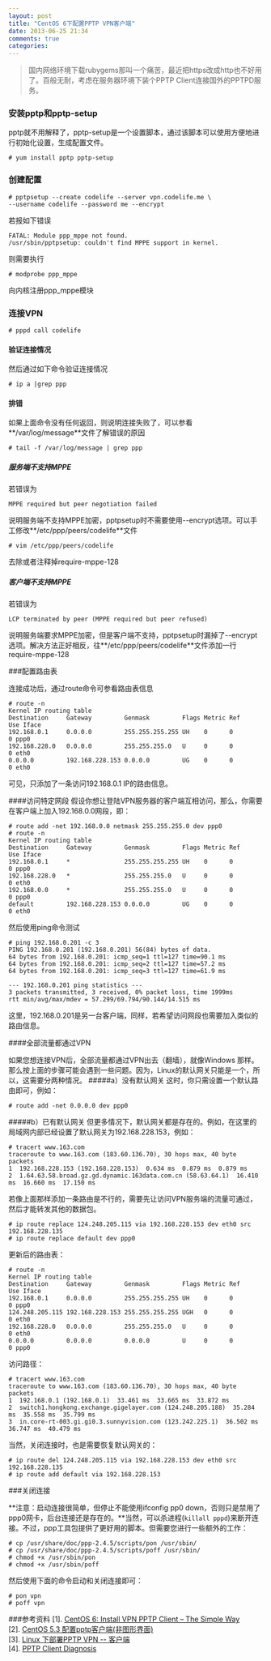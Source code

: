 ```yaml
---
layout: post
title: "CentOS 6下配置PPTP VPN客户端"
date: 2013-06-25 21:34
comments: true
categories: 
---
```

> 国内网络环境下载rubygems那叫一个痛苦，最近把https改成http也不好用了。百般无耐，考虑在服务器环境下装个PPTP Client连接国外的PPTPD服务。

### 安装pptp和pptp-setup
pptp就不用解释了，pptp-setup是一个设置脚本，通过该脚本可以使用方便地进行初始化设置，生成配置文件。

	# yum install pptp pptp-setup
	
### 创建配置

	# pptpsetup --create codelife --server vpn.codelife.me \
	--username codelife --password me --encrypt
	
<!-- more -->
	
若报如下错误

	FATAL: Module ppp_mppe not found.
	/usr/sbin/pptpsetup: couldn't find MPPE support in kernel.
	
则需要执行

	# modprobe ppp_mppe
	
向内核注册ppp_mppe模块

### 连接VPN

	# pppd call codelife
	
#### 验证连接情况
	
然后通过如下命令验证连接情况

	# ip a |grep ppp

#### 排错

如果上面命令没有任何返回，则说明连接失败了，可以参看**/var/log/message**文件了解错误的原因

	# tail -f /var/log/message | grep ppp
	
##### 服务端不支持MPPE	
	
若错误为

	MPPE required but peer negotiation failed

说明服务端不支持MPPE加密，pptpsetup时不需要使用--encrypt选项。可以手工修改**/etc/ppp/peers/codelife**文件

	# vim /etc/ppp/peers/codelife
	
去除或者注释掉require-mppe-128

##### 客户端不支持MPPE

若错误为

	LCP terminated by peer (MPPE required but peer refused)
	
说明服务端要求MPPE加密，但是客户端不支持，pptpsetup时漏掉了--encrypt选项。解决方法正好相反，往**/etc/ppp/peers/codelife**文件添加一行require-mppe-128

###配置路由表

连接成功后，通过route命令可参看路由表信息

	# route -n
	Kernel IP routing table
	Destination     Gateway         Genmask         Flags Metric Ref    Use Iface
	192.168.0.1     0.0.0.0         255.255.255.255 UH    0      0        0 ppp0
	192.168.228.0   0.0.0.0         255.255.255.0   U     0      0        0 eth0
	0.0.0.0         192.168.228.153 0.0.0.0         UG    0      0        0 eth0

可见，只添加了一条访问192.168.0.1 IP的路由信息。

####访问特定网段
假设你想让登陆VPN服务器的客户端互相访问，那么，你需要在客户端上加入192.168.0.0网段，即：
	
	# route add -net 192.168.0.0 netmask 255.255.255.0 dev ppp0
	# route -n
	Kernel IP routing table
	Destination     Gateway         Genmask         Flags Metric Ref    Use Iface
	192.168.0.1     *               255.255.255.255 UH    0      0        0 ppp0
	192.168.228.0   *               255.255.255.0   U     0      0        0 eth0
	192.168.0.0     *               255.255.255.0   U     0      0        0 ppp0
	default         192.168.228.153 0.0.0.0         UG    0      0        0 eth0

然后使用ping命令测试

	# ping 192.168.0.201 -c 3
	PING 192.168.0.201 (192.168.0.201) 56(84) bytes of data.
	64 bytes from 192.168.0.201: icmp_seq=1 ttl=127 time=90.1 ms
	64 bytes from 192.168.0.201: icmp_seq=2 ttl=127 time=57.2 ms
	64 bytes from 192.168.0.201: icmp_seq=3 ttl=127 time=61.9 ms
	
	--- 192.168.0.201 ping statistics ---
	3 packets transmitted, 3 received, 0% packet loss, time 1999ms
	rtt min/avg/max/mdev = 57.299/69.794/90.144/14.515 ms

这里，192.168.0.201是另一台客户端，同样，若希望访问网段也需要加入类似的路由信息。

####全部流量都通过VPN

如果您想连接VPN后，全部流量都通过VPN出去（翻墙），就像Windows 那样。那么按上面的步骤可能会遇到一些问题。因为，Linux的默认网关只能是一个，所以，这需要分两种情况。
#####a）没有默认网关
这时，你只需设置一个默认路由即可，例如：

	# route add -net 0.0.0.0 dev ppp0

#####b）已有默认网关
但更多情况下，默认网关都是存在的。例如，在这里的局域网内部已经设置了默认网关为192.168.228.153，例如：

	# tracert www.163.com
	traceroute to www.163.com (183.60.136.70), 30 hops max, 40 byte packets
	1  192.168.228.153 (192.168.228.153)  0.634 ms  0.879 ms  0.879 ms
	2  1.64.63.58.broad.gz.gd.dynamic.163data.com.cn (58.63.64.1)  16.410 ms  16.660 ms  17.150 ms

若像上面那样添加一条路由是不行的，需要先让访问VPN服务端的流量可通过，然后才能转发其他的数据包。

	# ip route replace 124.248.205.115 via 192.168.228.153 dev eth0 src 192.168.228.135
	# ip route replace default dev ppp0

更新后的路由表：

	# route -n
	Kernel IP routing table
	Destination     Gateway         Genmask         Flags Metric Ref    Use Iface
	192.168.0.1     0.0.0.0         255.255.255.255 UH    0      0        0 ppp0
	124.248.205.115 192.168.228.153 255.255.255.255 UGH   0      0        0 eth0
	192.168.228.0   0.0.0.0         255.255.255.0   U     0      0        0 eth0
	0.0.0.0         0.0.0.0         0.0.0.0         U     0      0        0 ppp0

访问路径：

	# tracert www.163.com
	traceroute to www.163.com (183.60.136.70), 30 hops max, 40 byte packets
	1  192.168.0.1 (192.168.0.1)  33.461 ms  33.665 ms  33.872 ms
	2  switch1.hongkong.exchange.gigelayer.com (124.248.205.188)  35.284 ms  35.558 ms  35.799 ms
	3  in.core-rt-003.gi.gi0.3.sunnyvision.com (123.242.225.1)  36.502 ms  36.747 ms  40.479 ms

当然，关闭连接时，也是需要恢复默认网关的：

	# ip route del 124.248.205.115 via 192.168.228.153 dev eth0 src 192.168.228.135
	# ip route add default via 192.168.228.153
	
###关闭连接

**注意：启动连接很简单，但停止不能使用ifconfig pp0 down，否则只是禁用了ppp0网卡，后台连接还是存在的。**当然，可以杀进程(`killall pppd`)来断开连接。不过，ppp工具包提供了更好用的脚本。但需要您进行一些额外的工作：

	# cp /usr/share/doc/ppp-2.4.5/scripts/pon /usr/sbin/
	# cp /usr/share/doc/ppp-2.4.5/scripts/poff /usr/sbin/
	# chmod +x /usr/sbin/pon
	# chmod +x /usr/sbin/poff

然后使用下面的命令启动和关闭连接即可：

	# pon vpn
	# poff vpn

###参考资料
[1]. [CentOS 6: Install VPN PPTP Client – The Simple Way](http://blog.secaserver.com/2012/12/centos-6-install-vpn-pptp-client-simple/)   
[2]. [CentOS 5.3 配置pptp客户端(非图形界面)](http://bbs.chinaunix.net/thread-1597299-1-3.html)   
[3]. [Linux 下部署PPTP VPN -- 客户端](http://www.linuxfly.org/post/641/)   
[4]. [PPTP Client Diagnosis](http://www.linuxfly.org/post/641/)